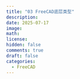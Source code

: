 ```yaml
---
title: "03 FreeCAD底层类型"
description: 
date: 2025-07-17
image: 
math: 
license: 
hidden: false
comments: true
draft: false
categories:
  - FreeCAD
---
```


